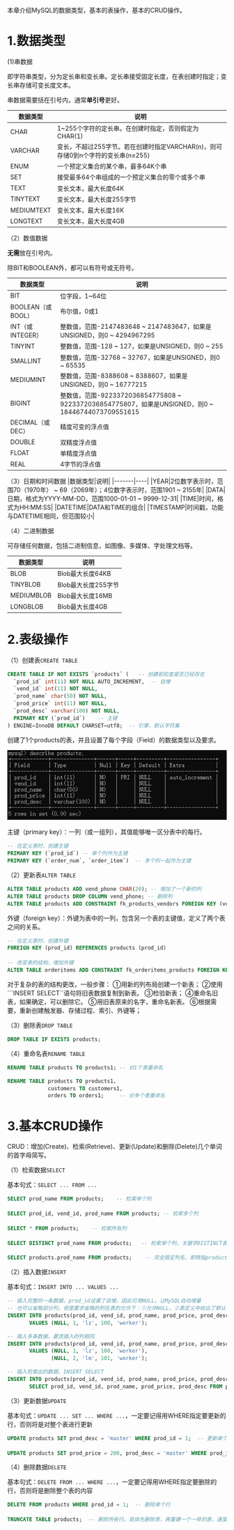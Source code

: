 
本章介绍MySQL的数据类型，基本的表操作，基本的CRUD操作。

# 1.数据类型

(1)串数据

即字符串类型，分为定长串和变长串。定长串接受固定长度，在表创建时指定；变长串存储可变长度文本。

串数据需要括在引号内，通常**单引号**更好。

|数据类型     |说明|
|------------|----|
|CHAR|1~255个字符的定长串。在创建时指定，否则假定为CHAR(1)|
|VARCHAR|变长，不超过255字节。若在创建时指定VARCHAR(n)，则可存储0到n个字符的变长串(n≤255)
|ENUM|一个预定义集合的某个串，最多64K个串|
|SET|接受最多64个串组成的一个预定义集合的零个或多个串|
|TEXT|变长文本，最大长度64K|
|TINYTEXT|变长文本，最大长度255字节|
|MEDIUMTEXT|变长文本，最大长度16K|
|LONGTEXT|变长文本，最大长度4GB|

（2）数值数据

**无需**放在引号内。

除BIT和BOOLEAN外，都可以有符号或无符号。

|数据类型|说明|
|-------|----|
|BIT|位字段，1~64位|
|BOOLEAN（或BOOL）|布尔值，0或1|
|INT（或INTEGER）|整数值，范围-2147483648 \~ 2147483647，如果是UNSIGNED，则0 \~ 4294967295|
|TINYINT|整数值，范围-128 \~ 127，如果是UNSIGNED，则0 \~ 255|
|SMALLINT|整数值，范围-32768 \~ 32767，如果是UNSIGNED，则0 \~ 65535|
|MEDIUMINT|整数值，范围-8388608 \~ 8388607，如果是UNSIGNED，则0 \~ 16777215|
|BIGINT|整数值，范围-9223372036854775808 \~ 9223372036854775807，如果是UNSIGNED，则0 \~ 18446744073709551615|
|DECIMAL（或DEC）|精度可变的浮点值|
|DOUBLE|双精度浮点值|
|FLOAT|单精度浮点值|
|REAL|4字节的浮点值|

（3）日期和时间数据
|数据类型|说明|
|-------|----|
|YEAR|2位数字表示时，范围70（1970年） \~ 69（2069年）；4位数字表示时，范围1901 \~ 2155年|
|DATA|日期，格式为YYYY-MM-DD，范围1000-01-01 \~ 9999-12-31|
|TIME|时间，格式为HH:MM:SS|
|DATETIME|DATA和TIME的组合|
|TIMESTAMP|时间戳，功能与DATETIME相同，但范围较小|

（4）二进制数据

可存储任何数据，包括二进制信息，如图像、多媒体、字处理文档等。

|数据类型|说明|
|-------|----|
|BLOB|Blob最大长度64KB|
|TINYBLOB|Blob最大长度255字节|
|MEDIUMBLOB|Blob最大长度16MB|
|LONGBLOB|Blob最大长度4GB|

# 2.表级操作

（1）创建表```CREATE TABLE```

```sql
CREATE TABLE IF NOT EXISTS `products` (   -- 创建前检查是否已经存在
  `prod_id` int(11) NOT NULL AUTO_INCREMENT,  -- 自增
  `vend_id` int(11) NOT NULL,    
  `prod_name` char(50) NOT NULL,
  `prod_price` int(11) NOT NULL,
  `prod_desc` varchar(100) NOT NULL,
  PRIMARY KEY (`prod_id`)    -- 主键
) ENGINE=InnoDB DEFAULT CHARSET=utf8;  -- 引擎，默认字符集
```

创建了1个products的表，并且设置了每个字段（Field）的数据类型以及要求。

![products表](../assets/images/MySQL/3/1.png)

主键（primary key）：一列（或一组列），其值能够唯一区分表中的每行。

```sql
-- 在定义表时，创建主键
PRIMARY KEY (`prod_id`) -- 单个列作为主键
PRIMARY KEY (`order_num`, `order_item`)  -- 多个列一起作为主键
```

（2）更新表```ALTER TABLE```

```sql
ALTER TABLE products ADD vend_phone CHAR(20); -- 增加了一个新的列
ALTER TABLE products DROP COLUMN vend_phone; -- 删除列
ALTER TABLE products ADD CONSTRAINT fk_products_vendors FOREIGN KEY (vend_id) REFERENCES vendors (vend_id);  -- 定义外键 
```

外键（foreign key）：外键为表中的一列，包含另一个表的主键值，定义了两个表之间的关系。

```sql
-- 在定义表时，创建外键
FOREIGN KEY (prod_id) REFERENCES products (prod_id)

-- 改变表的结构，增加外键
ALTER TABLE orderitems ADD CONSTRAINT fk_orderitems_products FOREIGN KEY (prod_id) REFERENCES products (prod_id);
```

对于复杂的表的结构更改，一般步骤：
①用新的列布局创建一个新表；
②使用```INSERT SELECT``语句将旧表数据复制到新表。
③检验新表；
④重命名旧表，如果确定，可以删除它。
⑤用旧表原来的名字，重命名新表。
⑥根据需要，重新创建触发器、存储过程、索引、外键等；

（3）删除表```DROP TABLE```

```sql
DROP TABLE IF EXISTS products;
```

（4）重命名表```RENAME TABLE```

```sql
RENAME TABLE products TO products1; -- 对1个表重命名
```

```sql
RENAME TABLE products TO products1，
             customers TO customers1,
             orders TO orders1;     -- 对多个表重命名
```

# 3.基本CRUD操作

CRUD：增加(Create)、检索(Retrieve)、更新(Update)和删除(Delete)几个单词的首字母简写。

（1）检索数据```SELECT```

基本句式：```SELECT ... FROM ...```

```sql
SELECT prod_name FROM products;    -- 检索单个列

SELECT prod_id, vend_id, prod_name FROM products; -- 检索多个列

SELECT * FROM products;    -- 检索所有列

SELECT DISTINCT prod_name FROM products;   -- 检索单个列，关键字DISTINCT表明值不重复

SELECT products.prod_name FROM products;    -- 完全限定列名，即特指products表中的列prod_name
```

（2）插入数据```INSERT```

基本句式：```INSERT INTO ... VALUES ...```

```sql
-- 插入完整的一条数据，prod_id设置了自增，因此可用NULL，让MySQL自动增量
-- 也可以省略部分列，但是要求省略的列在表的允许下：①允许NULL。②表定义中给出了默认值
INSERT INTO products(prod_id, vend_id, prod_name, prod_price, prod_desc) 
       VALUES (NULL, 1, 'lz', 100, 'worker');  
```

```sql
-- 插入多条数据，要求插入的列相同
INSERT INTO products(prod_id, vend_id, prod_name, prod_price, prod_desc) 
       VALUES (NULL, 1, 'lz', 100, 'worker'),
              (NULL, 2, 'lm', 101, 'worker');
```

```sql
-- 插入检索出的数据，INSERT SELECT
INSERT INTO products(prod_id, vend_id, prod_name, prod_price, prod_desc) 
       SELECT prod_id, vend_id, prod_name, prod_price, prod_desc FROM products_new;
```

（3）更新数据```UPDATE```

基本句式：```UPDATE ... SET ... WHERE ...```，一定要记得用WHERE指定要更新的行，否则将是对整个表进行更新

```sql
UPDATE products SET prod_desc = 'master' WHERE prod_id = 1;  -- 更新单个列

UPDATE products SET prod_price = 200, prod_desc = 'master' WHERE prod_id = 1;  -- 更新多个列
```

（4）删除数据```DELETE```

基本句式：```DELETE FROM ... WHERE ...```，一定要记得用WHERE指定要删除的行，否则将是删除整个表的内容

```sql
DELETE FROM products WHERE prod_id = 1;  -- 删除单个行

TRUNCATE TABLE products;  -- 删除所有行。具体先删除表，再重建一个一样的表，速度更快。
```
